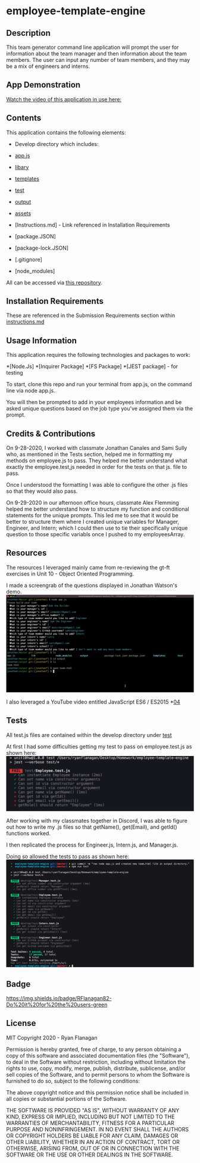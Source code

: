 # employee-template-engine

## Description
This team generator command line application will prompt the user for information about the team manager and then information about the team members. The user can input any number of team members, and they may be a mix of engineers and interns.

## App Demonstration
[Watch the video of this application in use here:](https://drive.google.com/file/d/1tvE6aTl9xUIEOJMt8e1oy_r60CRwq02Y/view)

## Contents
This application contains the following elements:

* Develop directory which includes:
* [app.js](https://github.com/RFlanagan82/good-readme-generator/blob/master/index.js)
* [libary](https://github.com/RFlanagan82/employee-template-engine/tree/master/develop/lib)
* [templates](https://github.com/RFlanagan82/employee-template-engine/tree/master/develop/templates)
* [test](https://github.com/RFlanagan82/employee-template-engine/tree/master/develop/test)
* [output](https://github.com/RFlanagan82/employee-template-engine/tree/master/develop/output)
* [assets](https://github.com/RFlanagan82/employee-template-engine/tree/master/develop/assets)

* [Instructions.md] - Link referenced in Installation Requirements
* [package.JSON]
* [package-lock.JSON]
* [.gitignore]
* [node_modules]

All can be accessed via [this repository](https://github.com/RFlanagan82/good-readme-generator).

## Installation Requirements
These are referenced in the Submission Requirements section within [instructions.md](https://github.com/RFlanagan82/employee-template-engine/blob/master/instructions.md)

## Usage Information
This application requires the following technologies and packages to work:

*[Node.Js]
*[Inquirer Package]
*[FS Package]
*[JEST package] - for testing

To start, clone this repo and run your terminal from app.js, on the command line via node app.js.

You will then be prompted to add in your employees information and be asked unique questions based on the job type you've assigned them via the prompt.

## Credits & Contributions
On 9-28-2020, I worked with classmate Jonathan Canales and Sami Sully who, as mentioned in the Tests section, helped me in formatting my methods on employee.js to pass. They helped me better understand what exactly the employee.test,js needed in order for the tests on that js. file to pass.

Once I understood the formatting I was able to configure the other .js files so that they would also pass.

On 9-29-2020 in our afternoon office hours, classmate Alex Flemming helped me better understand how to structure my function and conditional statements for the unique prompts. This led me to see that it would be better to structure them where I created unique variables for Manager, Engineer, and Intern; which I could then use to tie their specifically unique question to those specific variabls once I pushed to my employeesArray.

## Resources
The resources I leveraged mainly came from re-reviewing the gt-ft exercises in Unit 10 - Object Oriented Programming.

I made a screengrab of the questions displayed in Jonathan Watson's demo. 
![](./develop/assets/Team-Member-Roster-Engine_Questions.png)

I also leveraged a YouTube video entitled JavaScript ES6 / ES2015
*[04](https://youtu.be/RBLIm5LMrmc)

## Tests
All test.js files are contained within the develop directory under [test](https://github.com/RFlanagan82/employee-template-engine/tree/master/develop/test)

At first I had some difficulties getting my test to pass on employee.test.js as shown here:
![](./develop/assets/Testing-issues-on-Employee.test.js.png)

After working with my classmates together in Discord, I was able to figure out how to write my .js files so that getName(), get(Email), and getId() functions worked.

I then replicated the process for Engineer.js, Intern.js, and Manager.js.

Doing so allowed the tests to pass as shown here:
![](./develop/assets/report-showing-passing-tests.png)

## Badge
https://img.shields.io/badge/RFlanagan82-Do%20it%20for%20the%20users-green

## License
MIT Copyright 2020 - Ryan Flanagan

Permission is hereby granted, free of charge, to any person obtaining a copy of this software and associated documentation files (the "Software"), to deal in the Software without restriction, including without limitation the rights to use, copy, modify, merge, publish, distribute, sublicense, and/or sell copies of the Software, and to permit persons to whom the Software is furnished to do so, subject to the following conditions:

The above copyright notice and this permission notice shall be included in all copies or substantial portions of the Software.

THE SOFTWARE IS PROVIDED "AS IS", WITHOUT WARRANTY OF ANY KIND, EXPRESS OR IMPLIED, INCLUDING BUT NOT LIMITED TO THE WARRANTIES OF MERCHANTABILITY, FITNESS FOR A PARTICULAR PURPOSE AND NONINFRINGEMENT. IN NO EVENT SHALL THE AUTHORS OR COPYRIGHT HOLDERS BE LIABLE FOR ANY CLAIM, DAMAGES OR OTHER LIABILITY, WHETHER IN AN ACTION OF CONTRACT, TORT OR OTHERWISE, ARISING FROM, OUT OF OR IN CONNECTION WITH THE SOFTWARE OR THE USE OR OTHER DEALINGS IN THE SOFTWARE.

